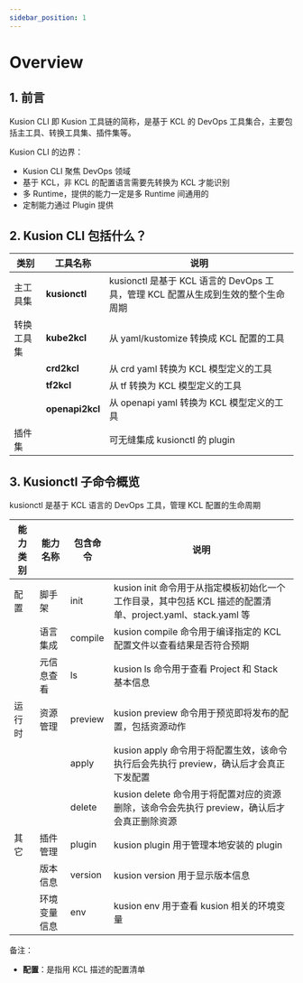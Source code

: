 ```yaml
---
sidebar_position: 1
---
```


# Overview

## 1. 前言

Kusion CLI 即 Kusion 工具链的简称，是基于 KCL 的 DevOps 工具集合，主要包括主工具、转换工具集、插件集等。

Kusion CLI 的边界：

* Kusion CLI 聚焦 DevOps 领域
* 基于 KCL，非 KCL 的配置语言需要先转换为 KCL 才能识别
* 多 Runtime，提供的能力一定是多 Runtime 间通用的
* 定制能力通过 Plugin 提供

## 2. Kusion CLI 包括什么？

| 类别       | 工具名称        | 说明                                                                             |
| ---------- | --------------- | -------------------------------------------------------------------------------- |
| 主工具集   | **kusionctl**   | kusionctl 是基于 KCL 语言的 DevOps 工具，管理 KCL 配置从生成到生效的整个生命周期 |
| 转换工具集 | **kube2kcl**    | 从 yaml/kustomize 转换成 KCL 配置的工具                                          |
|            | **crd2kcl**     | 从 crd yaml 转换为 KCL 模型定义的工具                                            |
|            | **tf2kcl**      | 从 tf 转换为 KCL 模型定义的工具                                                  |
|            | **openapi2kcl** | 从 openapi yaml 转换为 KCL 模型定义的工具                                        |
| 插件集     |                 | 可无缝集成 kusionctl 的 plugin                                                   |

## 3. Kusionctl 子命令概览

kusionctl 是基于 KCL 语言的 DevOps 工具，管理 KCL 配置的生命周期

| 能力类别 | 能力名称     | 包含命令 | 说明                                                                                                        |
| -------- | ------------ | -------- | ----------------------------------------------------------------------------------------------------------- |
| 配置     | 脚手架       | init     | kusion init 命令用于从指定模板初始化一个工作目录，其中包括 KCL 描述的配置清单、project.yaml、stack.yaml 等  |
|          | 语言集成     | compile  | kusion compile 命令用于编译指定的 KCL 配置文件以查看结果是否符合预期                                        |
|          | 元信息查看   | ls       | kusion ls 命令用于查看 Project 和 Stack 基本信息                                                        |
| 运行时   | 资源管理     | preview  | kusion preview 命令用于预览即将发布的配置，包括资源动作                                                     |
|          |              | apply    | kusion apply 命令用于将配置生效，该命令执行后会先执行 preview，确认后才会真正下发配置                       |
|          |              | delete   | kusion delete 命令用于将配置对应的资源删除，该命令会先执行 preview，确认后才会真正删除资源                  |
| 其它     | 插件管理     | plugin   | kusion plugin 用于管理本地安装的 plugin                                                                     |
|          | 版本信息     | version  | kusion version 用于显示版本信息                                                                             |
|          | 环境变量信息 | env      | kusion env 用于查看 kusion 相关的环境变量                                                                   |

备注：

* **配置**：是指用 KCL 描述的配置清单
  ​
